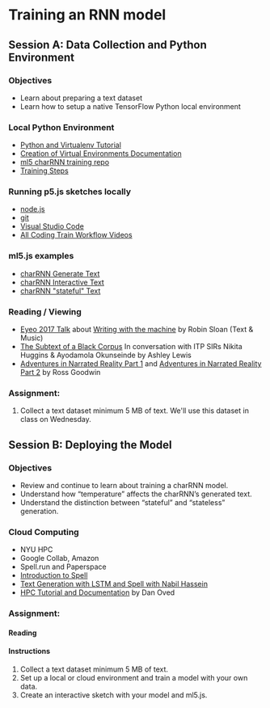 # Training an RNN model

## Session A: Data Collection and Python Environment

### Objectives
* Learn about preparing a text dataset
* Learn how to setup a native TensorFlow Python local environment

### Local Python Environment
* [Python and Virtualenv Tutorial](https://youtu.be/nnhjvHYRsmM)
* [Creation of Virtual Environments Documentation](https://docs.python.org/3/library/venv.html)
* [ml5 charRNN training repo](https://github.com/ml5js/training-charRNN)
* [Training Steps](training.md)

### Running p5.js sketches locally
* [node.js](https://nodejs.org/en/)
* [git](https://git-scm.com/)
* [Visual Studio Code](https://code.visualstudio.com/)
* [All Coding Train Workflow Videos](https://thecodingtrain.com/Tutorials/19-workflow/)

### ml5.js examples
* [charRNN Generate Text](https://github.com/ml5js/ml5-examples/tree/release/p5js/CharRNN/CharRNN_Text)
* [charRNN Interactive Text](https://github.com/ml5js/ml5-examples/tree/release/p5js/CharRNN/CharRNN_Interactive)
* [charRNN "stateful" Text](https://github.com/ml5js/ml5-examples/tree/release/p5js/CharRNN/CharRNN_Text_Stateful)

### Reading / Viewing
* [Eyeo 2017 Talk](https://vimeo.com/232545219) about [Writing with the machine](https://www.robinsloan.com/notes/writing-with-the-machine/) by Robin Sloan (Text & Music)
* [The Subtext of a Black Corpus](https://medium.com/ml5js/the-subtext-of-a-black-corpus-4440de02eb32) In conversation with ITP SIRs Nikita Huggins & Ayodamola Okunseinde by Ashley Lewis
* [Adventures in Narrated Reality Part 1](https://medium.com/artists-and-machine-intelligence/adventures-in-narrated-reality-6516ff395ba3) and [Adventures in Narrated Reality Part 2](https://medium.com/artists-and-machine-intelligence/adventures-in-narrated-reality-part-ii-dc585af054cb) by Ross Goodwin

### Assignment:
1. Collect a text dataset minimum 5 MB of text. We'll use this dataset in class on Wednesday.

## Session B: Deploying the Model

### Objectives
* Review and continue to learn about training a charRNN model.
* Understand how “temperature” affects the charRNN’s generated text.
* Understand the distinction between “stateful” and “stateless” generation.

### Cloud Computing
* NYU HPC
* Google Collab, Amazon
* Spell.run and Paperspace
* [Introduction to Spell](https://youtu.be/ggBOAPtFjYU)
* [Text Generation with LSTM and Spell with Nabil Hassein](https://youtu.be/xfuVcfwtEyw)
* [HPC Tutorial and Documentation](https://github.com/oveddan/itp_presentations/blob/master/hpc/getting_started.md) by Dan Oved

### Assignment:

#### Reading

#### Instructions
1. Collect a text dataset minimum 5 MB of text.
2. Set up a local or cloud environment and train a model with your own data.
3. Create an interactive sketch with your model and ml5.js.





